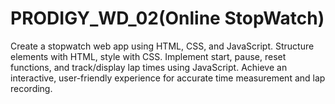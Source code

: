 # PRODIGY_WD_02(Online StopWatch)
Create a stopwatch web app using HTML, CSS, and JavaScript. Structure elements with HTML, style with CSS. Implement start, pause, reset functions, and track/display lap times using JavaScript. Achieve an interactive, user-friendly experience for accurate time measurement and lap recording.
